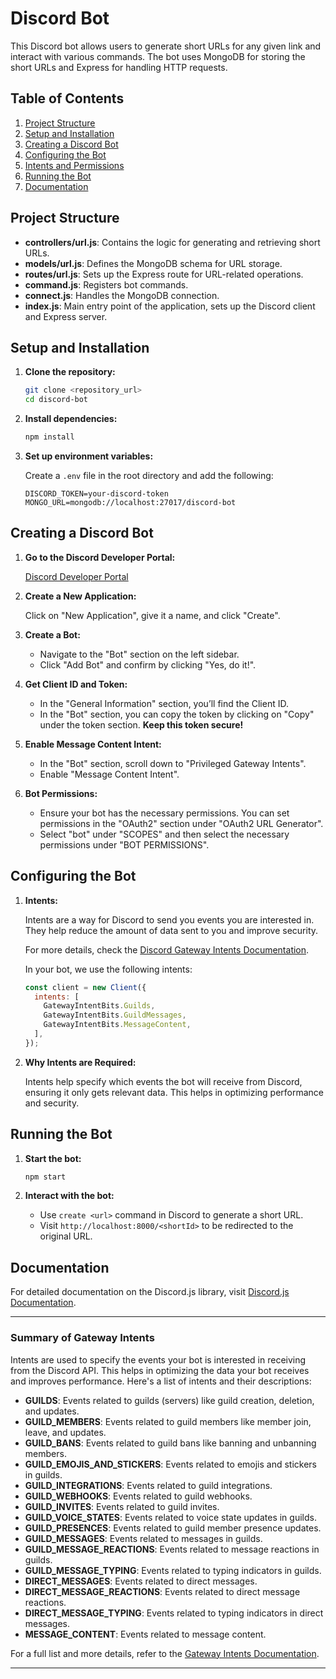 # Discord Bot

This Discord bot allows users to generate short URLs for any given link and interact with various commands. The bot uses MongoDB for storing the short URLs and Express for handling HTTP requests.

## Table of Contents

1. [Project Structure](#project-structure)
2. [Setup and Installation](#setup-and-installation)
3. [Creating a Discord Bot](#creating-a-discord-bot)
4. [Configuring the Bot](#configuring-the-bot)
5. [Intents and Permissions](#intents-and-permissions)
6. [Running the Bot](#running-the-bot)
7. [Documentation](#documentation)

## Project Structure
- **controllers/url.js**: Contains the logic for generating and retrieving short URLs.
- **models/url.js**: Defines the MongoDB schema for URL storage.
- **routes/url.js**: Sets up the Express route for URL-related operations.
- **command.js**: Registers bot commands.
- **connect.js**: Handles the MongoDB connection.
- **index.js**: Main entry point of the application, sets up the Discord client and Express server.

## Setup and Installation

1. **Clone the repository:**

    ```bash
    git clone <repository_url>
    cd discord-bot
    ```

2. **Install dependencies:**

    ```bash
    npm install
    ```

3. **Set up environment variables:**

    Create a `.env` file in the root directory and add the following:

    ```plaintext
    DISCORD_TOKEN=your-discord-token
    MONGO_URL=mongodb://localhost:27017/discord-bot
    ```

## Creating a Discord Bot

1. **Go to the Discord Developer Portal:**

    [Discord Developer Portal](https://discord.com/developers/applications)

2. **Create a New Application:**

    Click on "New Application", give it a name, and click "Create".

3. **Create a Bot:**

    - Navigate to the "Bot" section on the left sidebar.
    - Click "Add Bot" and confirm by clicking "Yes, do it!".

4. **Get Client ID and Token:**

    - In the "General Information" section, you’ll find the Client ID.
    - In the "Bot" section, you can copy the token by clicking on "Copy" under the token section. **Keep this token secure!**

5. **Enable Message Content Intent:**

    - In the "Bot" section, scroll down to "Privileged Gateway Intents".
    - Enable "Message Content Intent".

6. **Bot Permissions:**

    - Ensure your bot has the necessary permissions. You can set permissions in the "OAuth2" section under "OAuth2 URL Generator".
    - Select "bot" under "SCOPES" and then select the necessary permissions under "BOT PERMISSIONS".

## Configuring the Bot

1. **Intents:**

    Intents are a way for Discord to send you events you are interested in. They help reduce the amount of data sent to you and improve security.

    For more details, check the [Discord Gateway Intents Documentation](https://discord.com/developers/docs/topics/gateway#list-of-intents).

    In your bot, we use the following intents:

    ```javascript
    const client = new Client({
      intents: [
        GatewayIntentBits.Guilds,
        GatewayIntentBits.GuildMessages,
        GatewayIntentBits.MessageContent,
      ],
    });
    ```

2. **Why Intents are Required:**

    Intents help specify which events the bot will receive from Discord, ensuring it only gets relevant data. This helps in optimizing performance and security.

## Running the Bot

1. **Start the bot:**

    ```bash
    npm start
    ```

2. **Interact with the bot:**

    - Use `create <url>` command in Discord to generate a short URL.
    - Visit `http://localhost:8000/<shortId>` to be redirected to the original URL.

## Documentation

For detailed documentation on the Discord.js library, visit [Discord.js Documentation](https://discord.js.org/docs/packages/discord.js/main).

---

### Summary of Gateway Intents

Intents are used to specify the events your bot is interested in receiving from the Discord API. This helps in optimizing the data your bot receives and improves performance. Here's a list of intents and their descriptions:

- **GUILDS**: Events related to guilds (servers) like guild creation, deletion, and updates.
- **GUILD_MEMBERS**: Events related to guild members like member join, leave, and updates.
- **GUILD_BANS**: Events related to guild bans like banning and unbanning members.
- **GUILD_EMOJIS_AND_STICKERS**: Events related to emojis and stickers in guilds.
- **GUILD_INTEGRATIONS**: Events related to guild integrations.
- **GUILD_WEBHOOKS**: Events related to guild webhooks.
- **GUILD_INVITES**: Events related to guild invites.
- **GUILD_VOICE_STATES**: Events related to voice state updates in guilds.
- **GUILD_PRESENCES**: Events related to guild member presence updates.
- **GUILD_MESSAGES**: Events related to messages in guilds.
- **GUILD_MESSAGE_REACTIONS**: Events related to message reactions in guilds.
- **GUILD_MESSAGE_TYPING**: Events related to typing indicators in guilds.
- **DIRECT_MESSAGES**: Events related to direct messages.
- **DIRECT_MESSAGE_REACTIONS**: Events related to direct message reactions.
- **DIRECT_MESSAGE_TYPING**: Events related to typing indicators in direct messages.
- **MESSAGE_CONTENT**: Events related to message content.

For a full list and more details, refer to the [Gateway Intents Documentation](https://discord.com/developers/docs/topics/gateway#list-of-intents).

---

